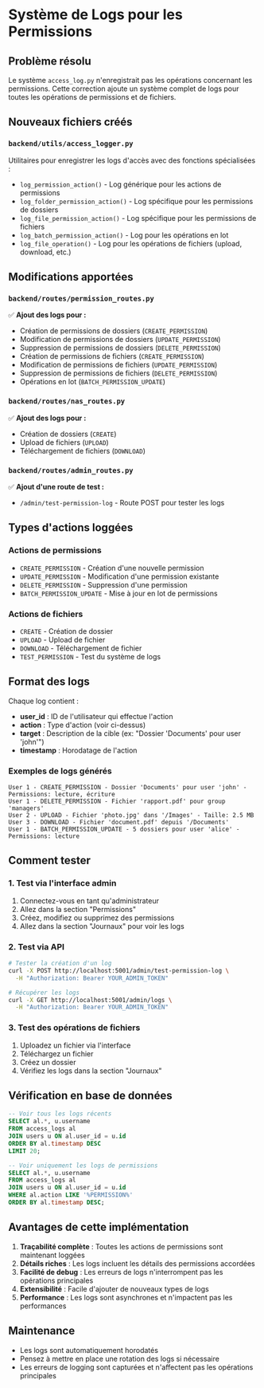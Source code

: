 # Système de Logs pour les Permissions

## Problème résolu
Le système `access_log.py` n'enregistrait pas les opérations concernant les permissions. Cette correction ajoute un système complet de logs pour toutes les opérations de permissions et de fichiers.

## Nouveaux fichiers créés

### `backend/utils/access_logger.py`
Utilitaires pour enregistrer les logs d'accès avec des fonctions spécialisées :
- `log_permission_action()` - Log générique pour les actions de permissions
- `log_folder_permission_action()` - Log spécifique pour les permissions de dossiers
- `log_file_permission_action()` - Log spécifique pour les permissions de fichiers
- `log_batch_permission_action()` - Log pour les opérations en lot
- `log_file_operation()` - Log pour les opérations de fichiers (upload, download, etc.)

## Modifications apportées

### `backend/routes/permission_routes.py`
✅ **Ajout des logs pour :**
- Création de permissions de dossiers (`CREATE_PERMISSION`)
- Modification de permissions de dossiers (`UPDATE_PERMISSION`)
- Suppression de permissions de dossiers (`DELETE_PERMISSION`)
- Création de permissions de fichiers (`CREATE_PERMISSION`)
- Modification de permissions de fichiers (`UPDATE_PERMISSION`)
- Suppression de permissions de fichiers (`DELETE_PERMISSION`)
- Opérations en lot (`BATCH_PERMISSION_UPDATE`)

### `backend/routes/nas_routes.py`
✅ **Ajout des logs pour :**
- Création de dossiers (`CREATE`)
- Upload de fichiers (`UPLOAD`)
- Téléchargement de fichiers (`DOWNLOAD`)

### `backend/routes/admin_routes.py`
✅ **Ajout d'une route de test :**
- `/admin/test-permission-log` - Route POST pour tester les logs

## Types d'actions loggées

### Actions de permissions
- `CREATE_PERMISSION` - Création d'une nouvelle permission
- `UPDATE_PERMISSION` - Modification d'une permission existante
- `DELETE_PERMISSION` - Suppression d'une permission
- `BATCH_PERMISSION_UPDATE` - Mise à jour en lot de permissions

### Actions de fichiers
- `CREATE` - Création de dossier
- `UPLOAD` - Upload de fichier
- `DOWNLOAD` - Téléchargement de fichier
- `TEST_PERMISSION` - Test du système de logs

## Format des logs

Chaque log contient :
- **user_id** : ID de l'utilisateur qui effectue l'action
- **action** : Type d'action (voir ci-dessus)
- **target** : Description de la cible (ex: "Dossier 'Documents' pour user 'john'")
- **timestamp** : Horodatage de l'action

### Exemples de logs générés

```
User 1 - CREATE_PERMISSION - Dossier 'Documents' pour user 'john' - Permissions: lecture, écriture
User 1 - DELETE_PERMISSION - Fichier 'rapport.pdf' pour group 'managers'
User 2 - UPLOAD - Fichier 'photo.jpg' dans '/Images' - Taille: 2.5 MB
User 3 - DOWNLOAD - Fichier 'document.pdf' depuis '/Documents'
User 1 - BATCH_PERMISSION_UPDATE - 5 dossiers pour user 'alice' - Permissions: lecture
```

## Comment tester

### 1. Test via l'interface admin
1. Connectez-vous en tant qu'administrateur
2. Allez dans la section "Permissions"
3. Créez, modifiez ou supprimez des permissions
4. Allez dans la section "Journaux" pour voir les logs

### 2. Test via API
```bash
# Tester la création d'un log
curl -X POST http://localhost:5001/admin/test-permission-log \
  -H "Authorization: Bearer YOUR_ADMIN_TOKEN"

# Récupérer les logs
curl -X GET http://localhost:5001/admin/logs \
  -H "Authorization: Bearer YOUR_ADMIN_TOKEN"
```

### 3. Test des opérations de fichiers
1. Uploadez un fichier via l'interface
2. Téléchargez un fichier
3. Créez un dossier
4. Vérifiez les logs dans la section "Journaux"

## Vérification en base de données

```sql
-- Voir tous les logs récents
SELECT al.*, u.username 
FROM access_logs al 
JOIN users u ON al.user_id = u.id 
ORDER BY al.timestamp DESC 
LIMIT 20;

-- Voir uniquement les logs de permissions
SELECT al.*, u.username 
FROM access_logs al 
JOIN users u ON al.user_id = u.id 
WHERE al.action LIKE '%PERMISSION%' 
ORDER BY al.timestamp DESC;
```

## Avantages de cette implémentation

1. **Traçabilité complète** : Toutes les actions de permissions sont maintenant loggées
2. **Détails riches** : Les logs incluent les détails des permissions accordées
3. **Facilité de debug** : Les erreurs de logs n'interrompent pas les opérations principales
4. **Extensibilité** : Facile d'ajouter de nouveaux types de logs
5. **Performance** : Les logs sont asynchrones et n'impactent pas les performances

## Maintenance

- Les logs sont automatiquement horodatés
- Pensez à mettre en place une rotation des logs si nécessaire
- Les erreurs de logging sont capturées et n'affectent pas les opérations principales